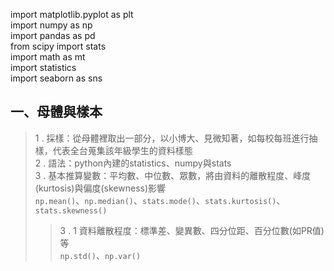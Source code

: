 import matplotlib.pyplot as plt<br>
import numpy as np<br>
import pandas as pd<br>
from scipy import stats<br>
import math as mt<br>
import statistics<br>
import seaborn as sns<br>

## 一、母體與樣本
> 1 . 採樣：從母體裡取出一部分，以小博大、見微知著，如每校每班進行抽樣，代表全台蒐集該年級學生的資料樣態<br>
> 2 . 語法：python內建的statistics、numpy與stats<br>
> 3 . 基本推算變數：平均數、中位數、眾數，將由資料的離散程度、峰度(kurtosis)與偏度(skewness)影響<br>
> `np.mean()`、`np.median()`、`stats.mode()`、`stats.kurtosis()`、`stats.skewness()`<br>
>> 3 . 1 資料離散程度：標準差、變異數、四分位距、百分位數(如PR值)等<br>
>> `np.std()`、`np.var()`<br>
